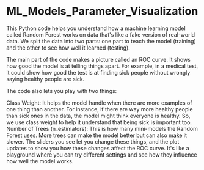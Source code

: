 # ML_Models_Parameter_Visualization
This Python code helps you understand how a machine learning model called Random Forest works on data that's like a fake version of real-world data. We split the data into two parts: one part to teach the model (training) and the other to see how well it learned (testing).

The main part of the code makes a picture called an ROC curve. It shows how good the model is at telling things apart. For example, in a medical test, it could show how good the test is at finding sick people without wrongly saying healthy people are sick.

The code also lets you play with two things:

Class Weight: It helps the model handle when there are more examples of one thing than another. For instance, if there are way more healthy people than sick ones in the data, the model might think everyone is healthy. So, we use class weight to help it understand that being sick is important too. Number of Trees (n_estimators): This is how many mini-models the Random Forest uses. More trees can make the model better but can also make it slower. The sliders you see let you change these things, and the plot updates to show you how these changes affect the ROC curve. It's like a playground where you can try different settings and see how they influence how well the model works.
